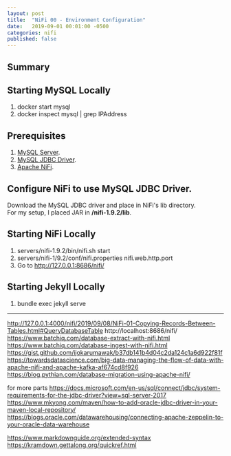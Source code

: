 ```yaml
---
layout: post
title:  "NiFi 00 - Environment Configuration"
date:   2019-09-01 00:01:00 -0500
categories: nifi
published: false
---
```


## Summary 

## Starting MySQL Locally
1. docker start mysql
1. docker inspect mysql \| grep IPAddress

## Prerequisites
1. [MySQL Server](https://dev.mysql.com/downloads/mysql/5.5.html?os=src&version=5.1).
1. [MySQL JDBC Driver](https://dev.mysql.com/downloads/connector/j/).
1. [Apache NiFi](https://nifi.apache.org/).

## Configure NiFi to use MySQL JDBC Driver.
Download the MySQL JDBC driver and place in NiFi's lib directory.  
For my setup, I placed JAR in **/nifi-1.9.2/lib**. 

## Starting NiFi Locally
1. servers/nifi-1.9.2/bin/nifi.sh start
1. servers/nifi-1/9.2/conf/nifi.properties nifi.web.http.port
1. Go to http://127.0.0.1:8686/nifi/

## Starting Jekyll Locally
1. bundle exec jekyll serve






---

http://127.0.0.1:4000/nifi/2019/09/08/NiFi-01-Copying-Records-Between-Tables.html#QueryDatabaseTable
http://localhost:8686/nifi/
https://www.batchiq.com/database-extract-with-nifi.html
https://www.batchiq.com/database-ingest-with-nifi.html
https://gist.github.com/ijokarumawak/b37db141b4d04c2da124c1a6d922f81f
https://towardsdatascience.com/big-data-managing-the-flow-of-data-with-apache-nifi-and-apache-kafka-af674cd8f926
https://blog.pythian.com/database-migration-using-apache-nifi/

for more parts
https://docs.microsoft.com/en-us/sql/connect/jdbc/system-requirements-for-the-jdbc-driver?view=sql-server-2017
https://www.mkyong.com/maven/how-to-add-oracle-jdbc-driver-in-your-maven-local-repository/
https://blogs.oracle.com/datawarehousing/connecting-apache-zeppelin-to-your-oracle-data-warehouse

https://www.markdownguide.org/extended-syntax
https://kramdown.gettalong.org/quickref.html



